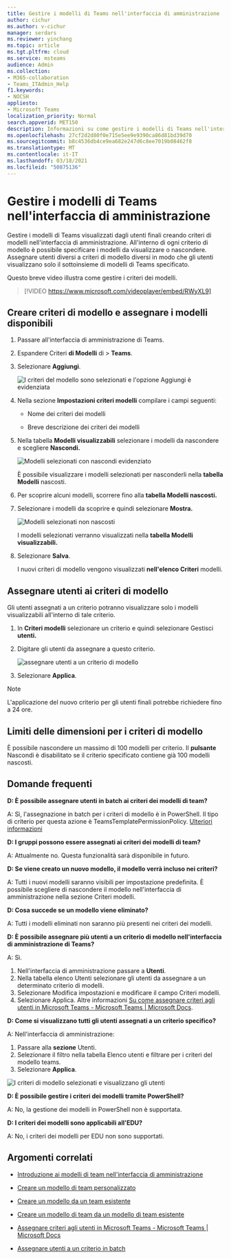 ```yaml
---
title: Gestire i modelli di Teams nell'interfaccia di amministrazione
author: cichur
ms.author: v-cichur
manager: serdars
ms.reviewer: yinchang
ms.topic: article
ms.tgt.pltfrm: cloud
ms.service: msteams
audience: Admin
ms.collection:
- M365-collaboration
- Teams_ITAdmin_Help
f1.keywords:
- NOCSH
appliesto:
- Microsoft Teams
localization_priority: Normal
search.appverid: MET150
description: Informazioni su come gestire i modelli di Teams nell'interfaccia di amministrazione
ms.openlocfilehash: 27cf2d2d80f0e715e5ee9e9390ca86d81bd39d70
ms.sourcegitcommit: b8c4536db4ce9ea682e247d6c8ee7019b08462f8
ms.translationtype: MT
ms.contentlocale: it-IT
ms.lasthandoff: 03/18/2021
ms.locfileid: "50875136"
---
```

# <a name="manage-teams-templates-in-the-admin-center"></a>Gestire i modelli di Teams nell'interfaccia di amministrazione

Gestire i modelli di Teams visualizzati dagli utenti finali creando criteri di modelli nell'interfaccia di amministrazione. All'interno di ogni criterio di modello è possibile specificare i modelli da visualizzare o nascondere.
Assegnare utenti diversi a criteri di modello diversi in modo che gli utenti visualizzano solo il sottoinsieme di modelli di Teams specificato.

Questo breve video illustra come gestire i criteri dei modelli.

> [!VIDEO https://www.microsoft.com/videoplayer/embed/RWyXL9]

## <a name="create-template-policies-and-assign-available-templates"></a>Creare criteri di modello e assegnare i modelli disponibili

1. Passare all'interfaccia di amministrazione di Teams.

2. Espandere Criteri **di Modelli** di  >  **Teams**.

3. Selezionare **Aggiungi**.

    ![I criteri del modello sono selezionati e l'opzione Aggiungi è evidenziata](media/template-policies-1.png)

1. Nella sezione **Impostazioni criteri modelli** compilare i campi seguenti:

    - Nome dei criteri dei modelli

    - Breve descrizione dei criteri dei modelli

2. Nella tabella **Modelli visualizzabili** selezionare i modelli da nascondere e scegliere **Nascondi.**

    ![Modelli selezionati con nascondi evidenziato](media/template-policies-2.png)

    È possibile visualizzare i modelli selezionati per nasconderli nella **tabella Modelli** nascosti.

1. Per scoprire alcuni modelli, scorrere fino alla **tabella Modelli nascosti.**

2. Selezionare i modelli da scoprire e quindi selezionare **Mostra.**

   ![Modelli selezionati non nascosti](media/template-policies-3.png)

   I modelli selezionati verranno visualizzati nella **tabella Modelli visualizzabili.**
3. Selezionare **Salva**.

   I nuovi criteri di modello vengono visualizzati **nell'elenco Criteri** modelli.

## <a name="assign-users-to-the-template-policies"></a>Assegnare utenti ai criteri di modello

Gli utenti assegnati a un criterio potranno visualizzare solo i modelli visualizzabili all'interno di tale criterio.

1. In **Criteri modelli** selezionare un criterio e quindi selezionare Gestisci **utenti.**

2. Digitare gli utenti da assegnare a questo criterio.

   ![assegnare utenti a un criterio di modello](media/template-policies-4.png)

3. Selezionare **Applica**.

> [!Note]
> L'applicazione del nuovo criterio per gli utenti finali potrebbe richiedere fino a 24 ore.

## <a name="size-limits-for-template-policies"></a>Limiti delle dimensioni per i criteri di modello

È possibile nascondere un massimo di 100 modelli per criterio. Il **pulsante** Nascondi è disabilitato se il criterio specificato contiene già 100 modelli nascosti.

## <a name="frequently-asked-questions"></a>Domande frequenti

**D: È possibile assegnare utenti in batch ai criteri dei modelli di team?**
  
A: Sì, l'assegnazione in batch per i criteri di modello è in PowerShell. Il tipo di criterio per questa azione è TeamsTemplatePermissionPolicy. [Ulteriori informazioni](https://docs.microsoft.com/powershell/module/teams/new-csbatchpolicyassignmentoperation)

**D: I gruppi possono essere assegnati ai criteri dei modelli di team?**

A: Attualmente no. Questa funzionalità sarà disponibile in futuro.

**D: Se viene creato un nuovo modello, il modello verrà incluso nei criteri?**

A: Tutti i nuovi modelli saranno visibili per impostazione predefinita. È possibile scegliere di nascondere il modello nell'interfaccia di amministrazione nella sezione Criteri modelli.

**D: Cosa succede se un modello viene eliminato?**

A: Tutti i modelli eliminati non saranno più presenti nei criteri dei modelli.

**D: È possibile assegnare più utenti a un criterio di modello nell'interfaccia di amministrazione di Teams?**

A: Sì.

1. Nell'interfaccia di amministrazione passare a **Utenti**.
1. Nella tabella elenco Utenti selezionare gli utenti da assegnare a un determinato criterio di modelli.
1. Selezionare Modifica impostazioni e modificare il campo Criteri modelli.
1. Selezionare Applica.
   Altre informazioni [Su come assegnare criteri agli utenti in Microsoft Teams - Microsoft Teams \| Microsoft Docs](https://docs.microsoft.com/microsoftteams/assign-policies#assign-a-policy-to-a-batch-of-users).

**D: Come si visualizzano tutti gli utenti assegnati a un criterio specifico?**

A: Nell'interfaccia di amministrazione:

1. Passare alla **sezione** Utenti.
2. Selezionare il filtro nella tabella Elenco utenti e filtrare per i criteri del modello teams.
3. Selezionare **Applica**.

![I criteri di modello selezionati e visualizzano gli utenti](media/template-policies-5.png)

**D: È possibile gestire i criteri dei modelli tramite PowerShell?**

A: No, la gestione dei modelli in PowerShell non è supportata.

**D: I criteri dei modelli sono applicabili all'EDU?**

A: No, i criteri dei modelli per EDU non sono supportati.

## <a name="related-topics"></a>Argomenti correlati

- [Introduzione ai modelli di team nell'interfaccia di amministrazione](https://docs.microsoft.com/MicrosoftTeams/get-started-with-teams-templates-in-the-admin-console)

- [Creare un modello di team personalizzato](https://docs.microsoft.com/MicrosoftTeams/create-a-team-template)

- [Creare un modello da un team esistente](https://docs.microsoft.com/MicrosoftTeams/create-template-from-existing-team)

- [Creare un modello di team da un modello di team esistente](https://docs.microsoft.com/MicrosoftTeams/create-template-from-existing-template)

- [Assegnare criteri agli utenti in Microsoft Teams - Microsoft Teams \| Microsoft Docs](https://docs.microsoft.com/microsoftteams/assign-policies)

- [Assegnare utenti a un criterio in batch](https://docs.microsoft.com/powershell/module/teams/new-csbatchpolicyassignmentoperation)
